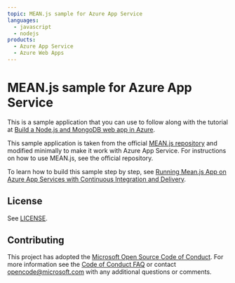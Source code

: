 ```yaml
---
topic: MEAN.js sample for Azure App Service
languages:
  - javascript
  - nodejs
products:
  - Azure App Service
  - Azure Web Apps
---
```


# MEAN.js sample for Azure App Service

This is a sample application that you can use to follow along with the tutorial at 
[Build a Node.js and MongoDB web app in Azure](https://docs.microsoft.com/azure/app-service-web/app-service-web-tutorial-nodejs-mongodb-app). 

This sample application is taken from the official [MEAN.js repository](https://github.com/meanjs/mean) and modified minimally to make it work with Azure App Service. For instructions on how to use MEAN.js, see the official repository. 

To learn how to build this sample step by step, see [Running Mean.js App on Azure App Services with Continuous Integration and Delivery](https://prmadi.com/running-mean-js-app-on-azure-app-services/).

## License

See [LICENSE](LICENSE).

## Contributing

This project has adopted the [Microsoft Open Source Code of Conduct](https://opensource.microsoft.com/codeofconduct/). For more information see the [Code of Conduct FAQ](https://opensource.microsoft.com/codeofconduct/faq/) or contact [opencode@microsoft.com](mailto:opencode@microsoft.com) with any additional questions or comments.
  
